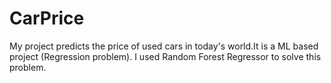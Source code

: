 # CarPrice
My project predicts the price of used cars in today's world.It is a ML based project (Regression problem).
I used Random Forest Regressor to solve this problem.
